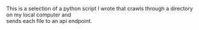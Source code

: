 This is a selection of a python script I wrote that
crawls through a directory on my local computer and  
sends each file to an api endpoint.
